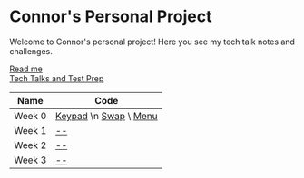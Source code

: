 # Connor's Personal Project
Welcome to Connor's personal project! Here you see my tech talk notes and challenges.

[Read me](README) \
[Tech Talks and Test Prep](testpreps&talks.md)


| Name             | Code                                                                                                      |
| ---------------- | --------------- |
| Week 0 | [Keypad](https://github.com/cwang999/connor_personal_proj/blob/main/keypad.py) \n [Swap](https://github.com/cwang999/connor_personal_proj/blob/main/swap.py) \ [Menu](https://github.com/cwang999/connor_personal_proj/blob/main/menu.py) |
| Week 1 | [--]() |
| Week 2 | [--]() |
| Week 3 | [--]() |
